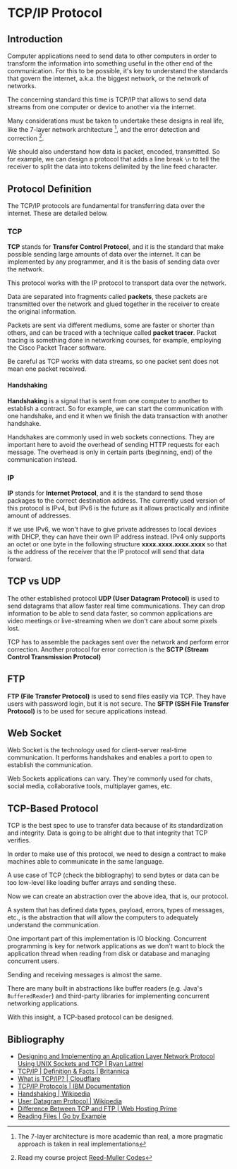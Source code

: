 # TCP/IP Protocol

## Introduction

Computer applications need to send data to other computers in order to transform
the information into something useful in the other end of the communication. For
this to be possible, it's key to understand the standards that govern the
internet, a.k.a. the biggest network, or the network of networks.

The concerning standard this time is TCP/IP that allows to send data streams
from one computer or device to another via the internet.

Many considerations must be taken to undertake these designs in real life, like
the 7-layer network architecture [^1], and the error detection and
correction [^2].

We should also understand how data is packet, encoded, transmitted. So for 
example, we can design a protocol that adds a line break `\n` to tell the 
receiver to split the data into tokens delimited by the line feed character.

[^1]: The 7-layer architecture is more academic than real, a more pragmatic approach is taken in real implementations

[^2]: Read my course project [Reed-Muller Codes](https://dev.mathsoftware.engineer/cp-unah-mm544-reed-muller-codes) 

## Protocol Definition

The TCP/IP protocols are fundamental for transferring data over the internet. 
These are detailed below. 

### TCP

**TCP** stands for **Transfer Control Protocol**, and it is the standard that
make possible sending large amounts of data over the internet. It can be
implemented by any programmer, and it is the basis of sending data over the
network.

This protocol works with the IP protocol to transport data over the network.

Data are separated into fragments called **packets**, these packets are
transmitted over the network and glued together in the receiver to create the
original information.

Packets are sent via different mediums, some are faster or shorter than others,
and can be traced with a technique called **packet tracer**. Packet tracing is
something done in networking courses, for example, employing the Cisco Packet
Tracer software.

Be careful as TCP works with data streams, so one packet sent does not mean one
packet received.

#### Handshaking

**Handshaking** is a signal that is sent from one computer to another to
establish a contract. So for example, we can start the communication with one
handshake, and end it when we finish the data transaction with another
handshake.

Handshakes are commonly used in web sockets connections. They are important here
to avoid the overhead of sending HTTP requests for each message. The overhead is
only in certain parts (beginning, end) of the communication instead.

### IP

**IP** stands for **Internet Protocol**, and it is the standard to send those
packages to the correct destination address. The currently used version of this
protocol is IPv4, but IPv6 is the future as it allows practically and infinite
amount of addresses.

If we use IPv6, we won't have to give private addresses to local devices with
DHCP, they can have their own IP address instead. IPv4 only supports an octet or
one byte in the following structure **xxxx.xxxx.xxxx.xxxx** so that is the
address of the receiver that the IP protocol will send that data forward.

## TCP vs UDP

The other established protocol **UDP (User Datagram Protocol)** is used to 
send datagrams that allow faster real time communications. They can drop 
information to be able to send data faster, so common applications are video 
meetings or live-streaming when we don't care about some pixels lost.  

TCP has to assemble the packages sent over the network and perform error
correction. Another protocol for error correction is the **SCTP (Stream Control
Transmission Protocol)**

## FTP

**FTP (File Transfer Protocol)** is used to send files easily via TCP. They 
have users with password login, but it is not secure. The **SFTP (SSH File 
Transfer Protocol)** is to be used for secure applications instead.

## Web Socket

Web Socket is the technology used for client-server real-time communication. It
performs handshakes and enables a port to open to establish the communication.  

Web Sockets applications can vary. They're commonly used for chats, social 
media, collaborative tools, multiplayer games, etc.

## TCP-Based Protocol

TCP is the best spec to use to transfer data because of its standardization and
integrity. Data is going to be alright due to that integrity that TCP verifies.

In order to make use of this protocol, we need to design a contract to make
machines able to communicate in the same language.

A use case of TCP (check the bibliography) to send bytes or data can be
too low-level like loading buffer arrays and sending these.

Now we can create an abstraction over the above idea, that is, our protocol.

A system that has defined data types, payload, errors, types of messages, etc.,
is the abstraction that will allow the computers to adequately understand the
communication.

One important part of this implementation is IO blocking. Concurrent programming
is key for network applications as we don't want to block the application
thread when reading from disk or database and managing concurrent users.

Sending and receiving messages is almost the same.

There are many built in abstractions like buffer readers (e.g. Java's
`BufferedReader`) and third-party libraries for implementing concurrent
networking applications.

With this insight, a TCP-based protocol can be designed.

## Bibliography

- [Designing and Implementing an Application Layer Network Protocol Using UNIX Sockets and TCP \| Ryan Lattrel](https://www.egr.msu.edu/classes/ece480/capstone/fall12/group02/documents/Ryan-Lattrel_App-Note.pdf)
- [TCP/IP \| Definition \& Facts \| Britannica](https://www.britannica.com/technology/TCP-IP)
- [What is TCP/IP? \| Cloudflare](https://www.cloudflare.com/learning/ddos/glossary/tcp-ip)
- [TCP/IP Protocols \| IBM Documentation](https://www.ibm.com/docs/en/aix/7.2?topic=protocol-tcpip-protocols)
- [Handshaking \| Wikipedia](https://en.wikipedia.org/wiki/Handshaking)
- [User Datagram Protocol \| Wikipedia](https://en.wikipedia.org/wiki/User_Datagram_Protocol)
- [Difference Between TCP and FTP \| Web Hosting Prime](https://webhostingprime.com/difference-between-tcp-and-ftp)
- [Reading Files \| Go by Example](https://gobyexample.com/reading-files)
